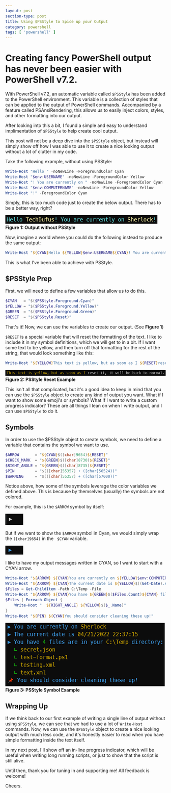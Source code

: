 ```yaml
---
layout: post
section-type: post
title: Using $PSStyle to Spice up your Output
category: powershell
tags: [ 'powershell' ]
---
```


# Creating fancy PowerShell output has never been easier with PowerShell v7.2.
With PowerShell v7.2, an automatic variable called `$PSStyle` has been added to the PowerShell environment. This variable is a collection of styles that can be applied to the output of PowerShell commands. Accompanied by a feature called PSAnsiRendering, this allows us to easily inject colors, styles, and other formatting into our output.

After looking into this a bit, I found a simple and easy to understand implimentation of `$PSStyle` to help create cool output.

This post will not be a deep dive into the `$PSStyle` object, but instead will simply show off how I was able to use it to create a nice looking output without a lot of clutter in my code.

Take the following example, without using PSStyle:

```powershell
Write-Host "Hello " -noNewLine -ForegroundColor Cyan
Write-Host "$env:USERNAME" -noNewLine -ForegroundColor Yellow
Write-Host "! You are currently on " -noNewLine -ForegroundColor Cyan
Write-Host "$env:COMPUTERNAME" -noNewLine -ForegroundColor Yellow
Write-Host "!" -ForegroundColor Cyan
```

Simply, this is too much code just to create the below output. There has to be a better way, right?

![](/img/posts/psstyle_output_example.png)
**Figure 1: Output without PSStyle**

Now, imagine a world where you could do the following instead to produce the same output:

```powershell
Write-Host "${CYAN}Hello ${YELLOW}$env:USERNAME${CYAN}! You are currently on ${YELLOW}$env:COMPUTERNAME${CYAN}!"
```

This is what I've been able to achieve with PSStyle.

## $PSStyle Prep

First, we will need to define a few variables that allow us to do this.

```powershell
$CYAN   = "$($PSStyle.Foreground.Cyan)"
$YELLOW = "$($PSStyle.Foreground.Yellow)"
$GREEN  = "$($PSStyle.Foreground.Green)"
$RESET  = "$($PSStyle.Reset)"
```

That's it! Now, we can use the variables to create our output. (See **Figure 1**)

`$RESET` is a special variable that will reset the formatting of the text. I like to include it in my symbol definitions, which we will get to in a bit. If I want some text to be yellow, and then turn off that formatting for the rest of the string, that would look something like this:

```powershell
Write-Host "${YELLOW}This text is yellow, but as soon as I ${RESET}reset it, it will be back to normal."
```

![](/img/posts/psstyle_output_reset_example.png)
**Figure 2: PSStyle Reset Example**

This isn't all that complicated, but it's a good idea to keep in mind that you can use the `$PSStyle` object to create any kind of output you want. What if I want to show some emoji's or symbols? What if I want to write a custom progress indicator? These are all things I lean on when I write output, and I can use `$PSStyle` to do it.

## Symbols

In order to use the $PSStyle object to create symbols, we need to define a variable that contains the symbol we want to use.

```powershell
$ARROW       = "${CYAN}$([char]9654)${RESET}"
$CHECK_MARK  = "${GREEN}$([char]8730)${RESET}"
$RIGHT_ANGLE = "${GREEN}$([char]8735)${RESET}"
$PIN         = "$(([char]55357) + ([char]56524))"
$WARNING     = "$(([char]55357) + ([char]57000))"
```

Notice above, how some of the symbols leverage the color variables we defined above. This is because by themselves (usually) the symbols are not colored.

For example, this is the `$ARROW` symbol by itself:

![](/img/posts/psstyle_arrow_plain.png)

But if we want to show the `$ARROW` symbol in Cyan, we would simply wrap the `([char]9654)` in the ` $CYAN` variable.

![](/img/posts/psstyle_arrow_cyan.png)

I like to have my output messages written in CYAN, so I want to start with a CYAN arrow.

```powershell
Write-Host "${ARROW} ${CYAN}You are currently on ${YELLOW}$env:COMPUTERNAME"
Write-Host "${ARROW} ${CYAN}The current date is ${YELLOW}$((Get-Date).AddHours(-10))"
$Files = Get-ChildItem -Path C:\Temp -File
Write-Host "${ARROW} ${CYAN}You have ${GREEN}$($Files.Count)${CYAN} files are in your ${YELLOW}C:\Temp${CYAN} directory:"
$Files | Foreach-Object {
    Write-Host "  ${RIGHT_ANGLE} ${YELLOW}$($_.Name)"
}
Write-Host "${PIN} ${CYAN}You should consider cleaning these up!"
```

![](/img/posts/psstyle_output_symbols_example.png)
**Figure 3: PSStyle Symbol Example**

## Wrapping Up

If we think back to our first example of writing a single line of output without using `$PSStyle`, we can see that we had to use a lot of `Write-Host` commands. Now, we can use the `$PSStyle` object to create a nice looking output with much less code, and it's honestly easier to read when you have simple formatting inside the text itself.

In my next post, I'll show off an in-line progress indicator, which will be useful when writing long running scripts, or just to show that the script is still alive.

Until then, thank you for tuning in and supporting me! All feedback is welcome!

Cheers.
